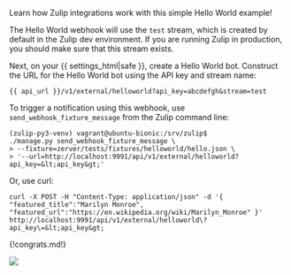 Learn how Zulip integrations work with this simple Hello World example!

The Hello World webhook will use the `test` stream, which is
created by default in the Zulip dev environment. If you are running
Zulip in production, you should make sure that this stream exists.

Next, on your {{ settings_html|safe }}, create a Hello World bot.
Construct the URL for the Hello World bot using the API key and
stream name:

`{{ api_url }}/v1/external/helloworld?api_key=abcdefgh&stream=test`


To trigger a notification using this webhook, use
`send_webhook_fixture_message` from the Zulip command line:

```
(zulip-py3-venv) vagrant@ubuntu-bionic:/srv/zulip$
./manage.py send_webhook_fixture_message \
> --fixture=zerver/tests/fixtures/helloworld/hello.json \
> '--url=http://localhost:9991/api/v1/external/helloworld?api_key=&lt;api_key&gt;'

```

Or, use curl:

```
curl -X POST -H "Content-Type: application/json" -d '{ "featured_title":"Marilyn Monroe", "featured_url":"https://en.wikipedia.org/wiki/Marilyn_Monroe" }' http://localhost:9991/api/v1/external/helloworld\?api_key\=&lt;api_key&gt;

```

{!congrats.md!}

![](/static/images/integrations/helloworld/001.png)
